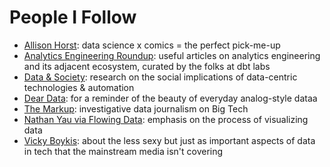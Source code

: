 # People I Follow

- [Allison Horst](https://allisonhorst.com/data-science-art): data science x comics = the perfect pick-me-up
- [Analytics Engineering Roundup](https://roundup.getdbt.com/): useful articles on analytics engineering and its adjacent ecosystem, curated by the folks at dbt labs
- [Data & Society](https://datasociety.net/): research on the social implications of data-centric technologies & automation
- [Dear Data](https://www.dear-data.com/): for a reminder of the beauty of everyday analog-style dataa
- [The Markup](https://themarkup.org/): investigative data journalism on Big Tech
- [Nathan Yau via Flowing Data](https://flowingdata.com/): emphasis on the process of visualizing data
- [Vicky Boykis](https://vicki.substack.com/): about the less sexy but just as important aspects of data in tech that the mainstream media isn't covering
